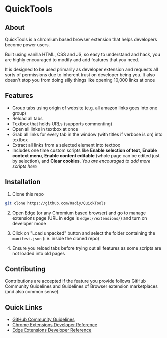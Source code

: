 # QuickTools
## About
QuickTools is a chromium based browser extension that helps developers become power users.

Built using vanilla HTML, CSS and JS, so easy to understand and hack, you are highly encouraged to modify and add features that you need.

It is designed to be used primarily as developer extension and requests all sorts of permissions due to inherent trust on developer being you.
It also doesn't stop you from doing silly things like opening 10,000 links at once

## Features
- Group tabs using origin of website (e.g. all amazon links goes into one group)
- Reload all tabs
- Textbox that holds URLs (supports commenting)
- Open all links in textbox at once
- Grab all links for every tab in the window (with titles if verbose is on) into textbox
- Extract all links from a selected element into textbox
- Includes one time custom scripts like **Enable selection of text**, **Enable context menu**, **Enable content editable** (whole page can be edited just by selection),  and **Clear cookies**. *You are encouraged to add more scripts here*

## Installation
1. Clone this repo
```sh
git clone https://github.com/0adiy/QuickTools
```

2. Open Edge (or any Chromium based browser) and go to manage extensions page (URL in edge is `edge://extensions/`)
and turn on developer mode

3. Click on "Load unpacked" button and select the folder containing the `manifest.json` (i.e. inside the cloned repo)

4. Ensure you reload tabs before trying out all features as some scripts are not loaded into old pages

## Contributing
Contributions are accepted if the feature you provide follows GitHub Community Guidelines and Guidelines of Browser extension marketplaces (and also common sense).

## Quick Links
- [GitHub Community Guidelines](https://docs.github.com/en/site-policy/github-terms/github-community-guidelines)
- [Chrome Extensions Developer Reference](https://developer.chrome.com/docs/extensions/reference)
- [Edge Extensions Developer Reference](https://learn.microsoft.com/en-us/microsoft-edge/developer/)